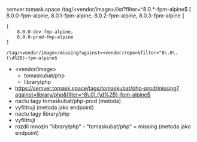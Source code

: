 semver.tomask.space
    /tag/<vendor/image>/list?filter=^8.0.*-fpm-alpine$
    [
        8.0.0-fpm-alpine,
        8.0.1-fpm-alpine,
        8.0.2-fpm-alpine,
        8.0.3-fpm-alpine
    ]

    [
        8.0.0-dev-fmp-alpine,
        8.0.0-prod-fmp-alpine
    ]

    /tag/<vendor/image>/missing?against=<vendor/repo>&filter=^8\.0\.(\d%2B)-fpm-alpine$

- <vendor/image>
    - tomaskubat/php
    - library/php
- https://semver.tomask.space/tags/tomaskubat/php-prod/missing?against=library/php&filter=^8\.0\.(\d%2B)-fpm-alpine$
- nactu tagy tomaskubat/php-prod (metoda)
- vyfiltruji (metoda jako endpoint)
- nactu tagy library/php
- vyfiltruji
- rozdil mnozin "library/php" - "tomaskubat/php" = missing (metoda jako endpoint)